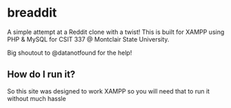 # breaddit

A simple attempt at a Reddit clone with a twist! This is built for XAMPP using PHP & MySQL for CSIT 337 @ Montclair State University.

Big shoutout to @datanotfound for the help!

## How do I run it?

So this site was designed to work XAMPP so you will need that to run it without much hassle
